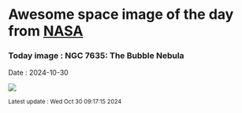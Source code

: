 
# Awesome space image of the day from [NASA](https://api.nasa.gov/)

### Today image : NGC 7635: The Bubble Nebula
Date : 2024-10-30

![](https://apod.nasa.gov/apod/image/2410/BubbleRed_Leader_960.jpg)

<small>Latest update : Wed Oct 30 09:17:15 2024</small>
        